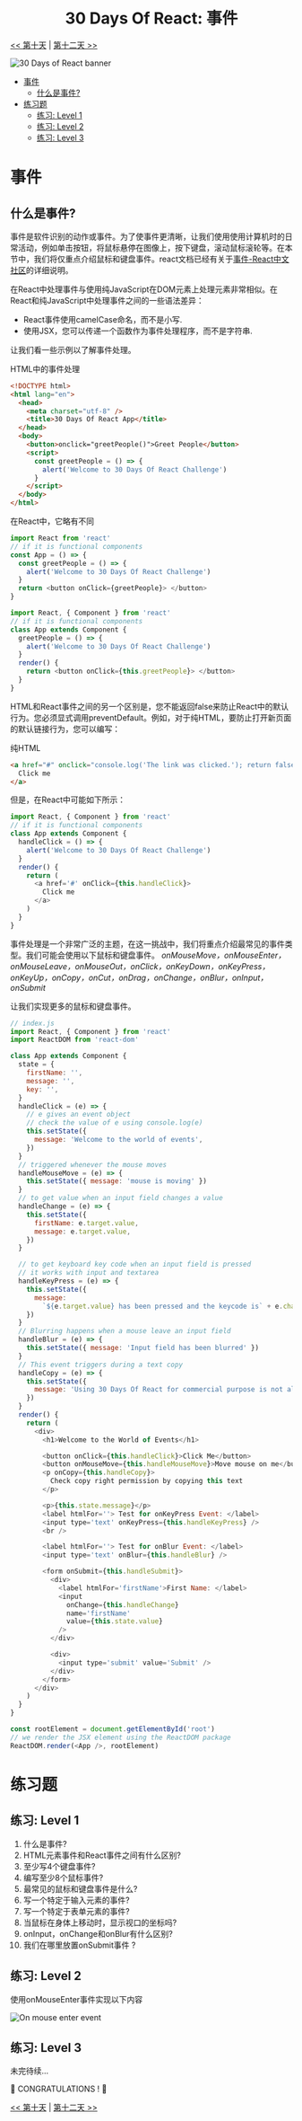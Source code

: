 <div align="center">
  <h1> 30 Days Of React: 事件</h1>
</div>

[<< 第十天](../10_React_Project_Folder_Structure/10_react_project_folder_structure-CN.md) | [第十二天 >>](../12_Day_Forms/12_forms-CN.md)

![30 Days of React banner](../images/30_days_of_react_banner_day_8.jpg)

- [事件](#事件)
  - [什么是事件?](#什么是事件)
- [练习题](#练习题)
  - [练习: Level 1](#练习-level-1)
  - [练习: Level 2](#练习-level-2)
  - [练习: Level 3](#练习-level-3)

# 事件

## 什么是事件?

事件是软件识别的动作或事件。为了使事件更清晰，让我们使用使用计算机时的日常活动，例如单击按钮，将鼠标悬停在图像上，按下键盘，滚动鼠标滚轮等。在本节中，我们将仅重点介绍鼠标和键盘事件。react文档已经有关于[事件-React中文社区](https://react.docschina.org/docs/handling-events.html)的详细说明。

在React中处理事件与使用纯JavaScript在DOM元素上处理元素非常相似。在React和纯JavaScript中处理事件之间的一些语法差异：

- React事件使用camelCase命名，而不是小写.
- 使用JSX，您可以传递一个函数作为事件处理程序，而不是字符串.

让我们看一些示例以了解事件处理。

HTML中的事件处理

```html
<!DOCTYPE html>
<html lang="en">
  <head>
    <meta charset="utf-8" />
    <title>30 Days Of React App</title>
  </head>
  <body>
    <button>onclick="greetPeople()">Greet People</button>
    <script>
      const greetPeople = () => {
        alert('Welcome to 30 Days Of React Challenge')
      }
    </script>
  </body>
</html>
```

在React中，它略有不同

```js
import React from 'react'
// if it is functional components
const App = () => {
  const greetPeople = () => {
    alert('Welcome to 30 Days Of React Challenge')
  }
  return <button onClick={greetPeople}> </button>
}
```

```js
import React, { Component } from 'react'
// if it is functional components
class App extends Component {
  greetPeople = () => {
    alert('Welcome to 30 Days Of React Challenge')
  }
  render() {
    return <button onClick={this.greetPeople}> </button>
  }
}
```

HTML和React事件之间的另一个区别是，您不能返回false来防止React中的默认行为。您必须显式调用preventDefault。例如，对于纯HTML，要防止打开新页面的默认链接行为，您可以编写：

纯HTML

```html
<a href="#" onclick="console.log('The link was clicked.'); return false">
  Click me
</a>
```

但是，在React中可能如下所示：

```js
import React, { Component } from 'react'
// if it is functional components
class App extends Component {
  handleClick = () => {
    alert('Welcome to 30 Days Of React Challenge')
  }
  render() {
    return (
      <a href='#' onClick={this.handleClick}>
        Click me
      </a>
    )
  }
}
```
事件处理是一个非常广泛的主题，在这一挑战中，我们将重点介绍最常见的事件类型。我们可能会使用以下鼠标和键盘事件。 _onMouseMove，onMouseEnter，onMouseLeave，onMouseOut，onClick，onKeyDown，onKeyPress，onKeyUp，onCopy，onCut，onDrag，onChange，onBlur，onInput，onSubmit_

让我们实现更多的鼠标和键盘事件。

```js
// index.js
import React, { Component } from 'react'
import ReactDOM from 'react-dom'

class App extends Component {
  state = {
    firstName: '',
    message: '',
    key: '',
  }
  handleClick = (e) => {
    // e gives an event object
    // check the value of e using console.log(e)
    this.setState({
      message: 'Welcome to the world of events',
    })
  }
  // triggered whenever the mouse moves
  handleMouseMove = (e) => {
    this.setState({ message: 'mouse is moving' })
  }
  // to get value when an input field changes a value
  handleChange = (e) => {
    this.setState({
      firstName: e.target.value,
      message: e.target.value,
    })
  }

  // to get keyboard key code when an input field is pressed
  // it works with input and textarea
  handleKeyPress = (e) => {
    this.setState({
      message:
        `${e.target.value} has been pressed and the keycode is` + e.charCode,
    })
  }
  // Blurring happens when a mouse leave an input field
  handleBlur = (e) => {
    this.setState({ message: 'Input field has been blurred' })
  }
  // This event triggers during a text copy
  handleCopy = (e) => {
    this.setState({
      message: 'Using 30 Days Of React for commercial purpose is not allowed',
    })
  }
  render() {
    return (
      <div>
        <h1>Welcome to the World of Events</h1>

        <button onClick={this.handleClick}>Click Me</button>
        <button onMouseMove={this.handleMouseMove}>Move mouse on me</button>
        <p onCopy={this.handleCopy}>
          Check copy right permission by copying this text
        </p>

        <p>{this.state.message}</p>
        <label htmlFor=''> Test for onKeyPress Event: </label>
        <input type='text' onKeyPress={this.handleKeyPress} />
        <br />

        <label htmlFor=''> Test for onBlur Event: </label>
        <input type='text' onBlur={this.handleBlur} />

        <form onSubmit={this.handleSubmit}>
          <div>
            <label htmlFor='firstName'>First Name: </label>
            <input
              onChange={this.handleChange}
              name='firstName'
              value={this.state.value}
            />
          </div>

          <div>
            <input type='submit' value='Submit' />
          </div>
        </form>
      </div>
    )
  }
}

const rootElement = document.getElementById('root')
// we render the JSX element using the ReactDOM package
ReactDOM.render(<App />, rootElement)
```

# 练习题

## 练习: Level 1

1. 什么是事件?
2. HTML元素事件和React事件之间有什么区别?
3. 至少写4个键盘事件?
4. 编写至少8个鼠标事件?
5. 最常见的鼠标和键盘事件是什么?
6. 写一个特定于输入元素的事件?
7. 写一个特定于表单元素的事件?
8. 当鼠标在身体上移动时，显示视口的坐标吗?
9. onInput，onChange和onBlur有什么区别?
10. 我们在哪里放置onSubmit事件 ?

## 练习: Level 2

使用onMouseEnter事件实现以下内容

![On mouse enter event](../images/react_event_on_mouse_enter.gif)

## 练习: Level 3

未完待续...

🎉 CONGRATULATIONS ! 🎉

[<< 第十天](../10_React_Project_Folder_Structure/10_react_project_folder_structure-CN.md) | [第十二天 >>](../12_Day_Forms/12_forms-CN.md)
